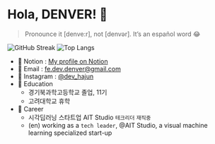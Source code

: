 # Hola, DENVER! 👋

> Pronounce it [denve:r], not [denvər]. It’s an español word 😂

![GitHub Streak](http://github-readme-streak-stats.herokuapp.com?user=hajun-myoung&theme=dark&background=000000)
![Top Langs](https://github-readme-stats.vercel.app/api/top-langs/?username=hajun-myoung&layout=compact&theme=vision-friendly-dark)

- 📝 Notion : [My profile on Notion](https://fe-dev-denver.notion.site/Hola-DENVER-e58b3ac4e5e9464ea7ef537957a2e4ad)
- 📧 Email : [fe.dev.denver@gmail.com](mailto:fe.dev.denver@gmail.com)
- 🌌 Instagram : [@dev_hajun](https://www.instagram.com/dev_hajun/)
- 🏫 Education
  - 경기북과학고등학교 졸업, 11기
  - 고려대학교 휴학
- 💼 Career
  - 시각딥러닝 스타트업 AIT Studio `테크리더` `재직중`
  - (en) working as a `tech leader`, @AIT Studio, a visual machine learning specialized start-up
